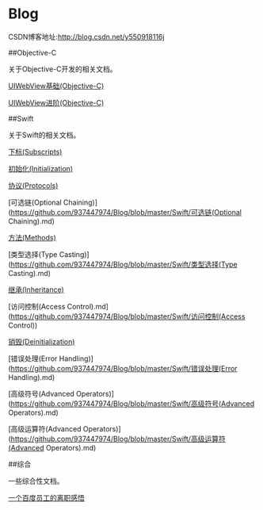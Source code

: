 # Blog

CSDN博客地址:http://blog.csdn.net/y550918116j

##Objective-C

关于Objective-C开发的相关文档。

[UIWebView基础(Objective-C)](https://github.com/937447974/Blog/blob/master/Objective-C/UIWebView基础(Objective-C).md)

[UIWebView进阶(Objective-C)](https://github.com/937447974/Blog/blob/master/Objective-C/UIWebView进阶(Objective-C).md)

[](https://github.com/937447974/Blog/blob/master/Objective-C/)

##Swift

关于Swift的相关文档。

[下标(Subscripts)](https://github.com/937447974/Blog/blob/master/Swift/下标(Subscripts).md)

[初始化(Initialization)](https://github.com/937447974/Blog/blob/master/Swift/初始化(Initialization).md)

[协议(Protocols)](https://github.com/937447974/Blog/blob/master/Swift/协议(Protocols).md)

[可选链(Optional Chaining)](https://github.com/937447974/Blog/blob/master/Swift/可选链(Optional Chaining).md)

[方法(Methods)](https://github.com/937447974/Blog/blob/master/Swift/方法(Methods).md)

[类型选择(Type Casting)](https://github.com/937447974/Blog/blob/master/Swift/类型选择(Type Casting).md)

[继承(Inheritance)](https://github.com/937447974/Blog/blob/master/Swift/继承(Inheritance).md)

[访问控制(Access Control).md](https://github.com/937447974/Blog/blob/master/Swift/访问控制(Access Control))

[销毁(Deinitialization)](https://github.com/937447974/Blog/blob/master/Swift/销毁(Deinitialization).md)

[错误处理(Error Handling)](https://github.com/937447974/Blog/blob/master/Swift/错误处理(Error Handling).md)

[高级符号(Advanced Operators)](https://github.com/937447974/Blog/blob/master/Swift/高级符号(Advanced Operators).md)

[高级运算符(Advanced Operators)](https://github.com/937447974/Blog/blob/master/Swift/高级运算符(Advanced Operators).md)

[](https://github.com/937447974/Blog/blob/master/Swift/)

##综合

一些综合性文档。

[一个百度员工的离职感悟](https://github.com/937447974/Blog/blob/master/综合/一个百度员工的离职感悟.md)

[](https://github.com/937447974/Blog/blob/master/综合/)


